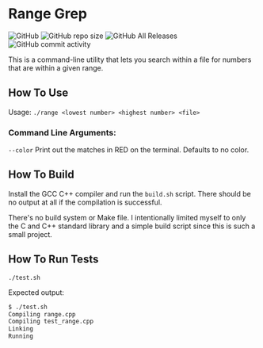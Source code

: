 # Range Grep
![GitHub](https://img.shields.io/github/license/alex-m159/range_grep)
![GitHub repo size](https://img.shields.io/github/repo-size/alex-m159/range_grep?style=plastic)
![GitHub All Releases](https://img.shields.io/github/downloads/alex-m159/range_grep/total?style=plastic)
![GitHub commit activity](https://img.shields.io/github/commit-activity/m/alex-m159/range_grep)

This is a command-line utility that lets you search within a file for numbers that are within a given range.

## How To Use
Usage: `./range <lowest number> <highest number> <file>`

### Command Line Arguments:
`--color` Print out the matches in RED on the terminal. Defaults to no color.
        

## How To Build
Install the GCC C++ compiler and run the `build.sh` script. There should be no output at all if the compilation is successful. 

There's no build system or Make file. I intentionally limited myself to only the C and C++ standard library and a simple build script since this is such a small project.

## How To Run Tests
`./test.sh`

Expected output:
```bash
$ ./test.sh 
Compiling range.cpp
Compiling test_range.cpp
Linking
Running
```


